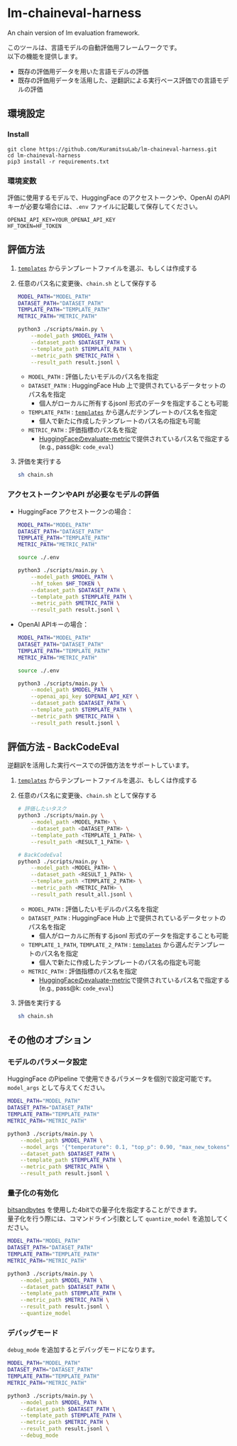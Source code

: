 # lm-chaineval-harness
An chain version of lm evaluation framework.

このツールは、言語モデルの自動評価用フレームワークです。  
以下の機能を提供します。

- 既存の評価用データを用いた言語モデルの評価
- 既存の評価用データを活用した、逆翻訳による実行ベース評価での言語モデルの評価

## 環境設定

### Install

```shell
git clone https://github.com/KuramitsuLab/lm-chaineval-harness.git
cd lm-chaineval-harness
pip3 install -r requirements.txt
```

### 環境変数

評価に使用するモデルで、HuggingFace のアクセストークンや、OpenAI のAPI キーが必要な場合には、`.env` ファイルに記載して保存してください。

```plaintext:envファイル
OPENAI_API_KEY=YOUR_OPENAI_API_KEY
HF_TOKEN=HF_TOKEN
```

## 評価方法

1. [`templates`](https://github.com/KuramitsuLab/lm-chaineval-harness/tree/main/templates) からテンプレートファイルを選ぶ、もしくは作成する
2. 任意のパス名に変更後、`chain.sh` として保存する
    ```sh
    MODEL_PATH="MODEL_PATH"
    DATASET_PATH="DATASET_PATH"
    TEMPLATE_PATH="TEMPLATE_PATH"
    METRIC_PATH="METRIC_PATH"

    python3 ./scripts/main.py \
        --model_path $MODEL_PATH \
        --dataset_path $DATASET_PATH \
        --template_path $TEMPLATE_PATH \
        --metric_path $METRIC_PATH \
        --result_path result.jsonl \
    ```
    
    - `MODEL_PATH` : 評価したいモデルのパス名を指定
    - `DATASET_PATH` : HuggingFace Hub 上で提供されているデータセットのパス名を指定
        - 個人がローカルに所有するjsonl 形式のデータを指定することも可能
    - `TEMPLATE_PATH` : [`templates`](https://github.com/KuramitsuLab/lm-chaineval-harness/tree/main/templates) から選んだテンプレートのパス名を指定
        - 個人で新たに作成したテンプレートのパス名の指定も可能
    - `METRIC_PATH` : 評価指標のパス名を指定
        - [HuggingFaceのevaluate-metric](https://huggingface.co/evaluate-metric)で提供されているパス名で指定する (e.g., pass@k: `code_eval`)


3. 評価を実行する
    ```sh
    sh chain.sh
    ```

### アクセストークンやAPI が必要なモデルの評価

- HuggingFace アクセストークンの場合：

    ```sh
    MODEL_PATH="MODEL_PATH"
    DATASET_PATH="DATASET_PATH"
    TEMPLATE_PATH="TEMPLATE_PATH"
    METRIC_PATH="METRIC_PATH"

    source ./.env

    python3 ./scripts/main.py \
        --model_path $MODEL_PATH \
        --hf_token $HF_TOKEN \
        --dataset_path $DATASET_PATH \
        --template_path $TEMPLATE_PATH \
        --metric_path $METRIC_PATH \
        --result_path result.jsonl \
    ```

- OpenAI APIキーの場合：

    ```sh
    MODEL_PATH="MODEL_PATH"
    DATASET_PATH="DATASET_PATH"
    TEMPLATE_PATH="TEMPLATE_PATH"
    METRIC_PATH="METRIC_PATH"

    source ./.env

    python3 ./scripts/main.py \
        --model_path $MODEL_PATH \
        --openai_api_key $OPENAI_API_KEY \
        --dataset_path $DATASET_PATH \
        --template_path $TEMPLATE_PATH \
        --metric_path $METRIC_PATH \
        --result_path result.jsonl \
    ```

## 評価方法 - BackCodeEval

逆翻訳を活用した実行ベースでの評価方法をサポートしています。


1. [`templates`](https://github.com/KuramitsuLab/lm-chaineval-harness/tree/main/templates) からテンプレートファイルを選ぶ、もしくは作成する
2. 任意のパス名に変更後、`chain.sh` として保存する
    ```sh
    # 評価したいタスク
    python3 ./scripts/main.py \
        --model_path <MODEL_PATH> \
        --dataset_path <DATASET_PATH> \
        --template_path <TEMPLATE_1_PATH> \
        --result_path <RESULT_1_PATH> \
    
    # BackCodeEval
    python3 ./scripts/main.py \
        --model_path <MODEL_PATH> \
        --dataset_path <RESULT_1_PATH> \
        --template_path <TEMPLATE_2_PATH> \
        --metric_path <METRIC_PATH> \
        --result_path result_all.jsonl \
    ```
    
    - `MODEL_PATH` : 評価したいモデルのパス名を指定
    - `DATASET_PATH` : HuggingFace Hub 上で提供されているデータセットのパス名を指定
        - 個人がローカルに所有するjsonl 形式のデータを指定することも可能
    - `TEMPLATE_1_PATH`, `TEMPLATE_2_PATH` : [`templates`](https://github.com/KuramitsuLab/lm-chaineval-harness/tree/main/templates) から選んだテンプレートのパス名を指定
        - 個人で新たに作成したテンプレートのパス名の指定も可能
    - `METRIC_PATH` : 評価指標のパス名を指定
        - [HuggingFaceのevaluate-metric](https://huggingface.co/evaluate-metric)で提供されているパス名で指定する (e.g., pass@k: `code_eval`)


3. 評価を実行する
    ```sh
    sh chain.sh
    ```

## その他のオプション

### モデルのパラメータ設定

HuggingFace のPipeline で使用できるパラメータを個別で設定可能です。  
`model_args` として与えてください。

```sh
MODEL_PATH="MODEL_PATH"
DATASET_PATH="DATASET_PATH"
TEMPLATE_PATH="TEMPLATE_PATH"
METRIC_PATH="METRIC_PATH"

python3 ./scripts/main.py \
    --model_path $MODEL_PATH \
    --model_args '{"temperature": 0.1, "top_p": 0.90, "max_new_tokens": 512}' \
    --dataset_path $DATASET_PATH \
    --template_path $TEMPLATE_PATH \
    --metric_path $METRIC_PATH \
    --result_path result.jsonl \
```

### 量子化の有効化

[bitsandbytes](https://github.com/TimDettmers/bitsandbytes) を使用した4bitでの量子化を指定することができます。  
量子化を行う際には、コマンドライン引数として `quantize_model` を追加してください。

```sh
MODEL_PATH="MODEL_PATH"
DATASET_PATH="DATASET_PATH"
TEMPLATE_PATH="TEMPLATE_PATH"
METRIC_PATH="METRIC_PATH"

python3 ./scripts/main.py \
    --model_path $MODEL_PATH \
    --dataset_path $DATASET_PATH \
    --template_path $TEMPLATE_PATH \
    --metric_path $METRIC_PATH \
    --result_path result.jsonl \
    --quantize_model
```

### デバッグモード

`debug_mode` を追加するとデバッグモードになります。

```sh
MODEL_PATH="MODEL_PATH"
DATASET_PATH="DATASET_PATH"
TEMPLATE_PATH="TEMPLATE_PATH"
METRIC_PATH="METRIC_PATH"

python3 ./scripts/main.py \
    --model_path $MODEL_PATH \
    --dataset_path $DATASET_PATH \
    --template_path $TEMPLATE_PATH \
    --metric_path $METRIC_PATH \
    --result_path result.jsonl \
    --debug_mode
```
